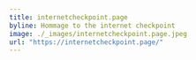 ```yaml
---
title: internetcheckpoint.page
byline: Hommage to the internet checkpoint
image: ./_images/internetcheckpoint.page.jpeg
url: "https://internetcheckpoint.page/"
---
```

